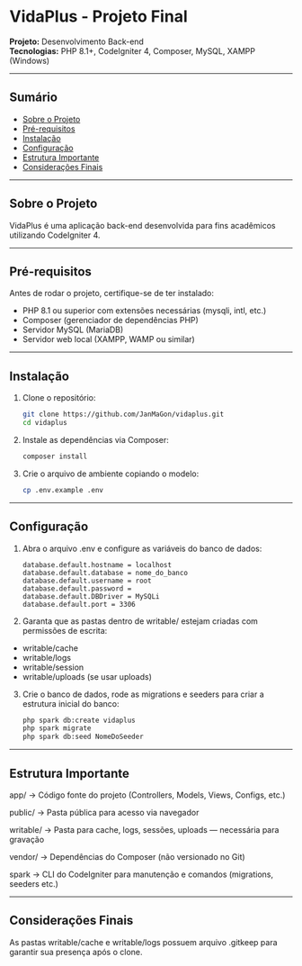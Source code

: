 # VidaPlus - Projeto Final

**Projeto:** Desenvolvimento Back-end  
**Tecnologias:** PHP 8.1+, CodeIgniter 4, Composer, MySQL, XAMPP (Windows)  

---

## Sumário

- [Sobre o Projeto](#sobre-o-projeto)  
- [Pré-requisitos](#pré-requisitos)  
- [Instalação](#instalação)  
- [Configuração](#configuração)  
- [Estrutura Importante](#estrutura-importante)  
- [Considerações Finais](#considerações-finais)  

---

## Sobre o Projeto

VidaPlus é uma aplicação back-end desenvolvida para fins acadêmicos utilizando CodeIgniter 4.   

---

## Pré-requisitos

Antes de rodar o projeto, certifique-se de ter instalado:

- PHP 8.1 ou superior com extensões necessárias (mysqli, intl, etc.)  
- Composer (gerenciador de dependências PHP)  
- Servidor MySQL (MariaDB)  
- Servidor web local (XAMPP, WAMP ou similar)  

---

## Instalação

1. Clone o repositório:  
   ```bash
   git clone https://github.com/JanMaGon/vidaplus.git
   cd vidaplus

2. Instale as dependências via Composer:
   ```bash
   composer install

3. Crie o arquivo de ambiente copiando o modelo:
   ```bash
   cp .env.example .env

---

## Configuração

1. Abra o arquivo .env e configure as variáveis do banco de dados:
    ```dotenv
   database.default.hostname = localhost
   database.default.database = nome_do_banco
   database.default.username = root
   database.default.password = 
   database.default.DBDriver = MySQLi
   database.default.port = 3306

3. Garanta que as pastas dentro de writable/ estejam criadas com permissões de escrita:
  - writable/cache
  - writable/logs
  - writable/session
  - writable/uploads (se usar uploads)

3. Crie o banco de dados, rode as migrations e seeders para criar a estrutura inicial do banco:
   ```bash
   php spark db:create vidaplus
   php spark migrate
   php spark db:seed NomeDoSeeder

---

## Estrutura Importante

app/ → Código fonte do projeto (Controllers, Models, Views, Configs, etc.)

public/ → Pasta pública para acesso via navegador

writable/ → Pasta para cache, logs, sessões, uploads — necessária para gravação

vendor/ → Dependências do Composer (não versionado no Git)

spark → CLI do CodeIgniter para manutenção e comandos (migrations, seeders etc.)

---

## Considerações Finais

As pastas writable/cache e writable/logs possuem arquivo .gitkeep para garantir sua presença após o clone.



